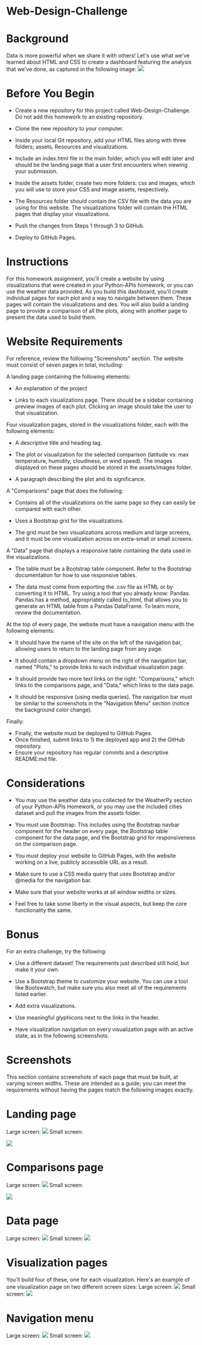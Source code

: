 # Web-Design-Challenge

# Background
Data is more powerful when we share it with others! Let's use what we've learned about HTML and CSS to create a dashboard featuring the analysis that we've done, as captured in the following image:
![](https://github.com/evz5050/Web-Design-Challenge/blob/main/landingResize.png)

# Before You Begin


- Create a new repository for this project called Web-Design-Challenge. Do not add this homework to an existing repository.


- Clone the new repository to your computer.


- Inside your local Git repository, add your HTML files along with three folders; assets, Resources and visualizations.




- Include an index.html file in the main folder, which you will edit later and should be the landing page that a user first encounters when viewing your submission.


- Inside the assets folder, create two more folders: css and images, which you will use to store your CSS and image assets, respectively.


- The Resources folder should contain the CSV file with the data you are using for this website. The visualizations folder will contain the HTML pages that display your visualizations.




- Push the changes from Steps 1 through 3 to GitHub.


- Deploy to GitHub Pages.



# Instructions
For this homework assignment, you'll create a website by using visualizations that were created in your Python-APIs homework, or you can use the weather data provided.
As you build this dashboard, you'll create individual pages for each plot and a way to navigate between them. These pages will contain the visualizations and des. You will also build a landing page to provide a comparison of all the plots, along with another page to present the data used to build them.

# Website Requirements
For reference, review the following "Screenshots" section.
The website must consist of seven pages in total, including:


A landing page containing the following elements:


- An explanation of the project


- Links to each visualizations page. There should be a sidebar containing preview images of each plot. Clicking an image should take the user to that visualization.




Four visualization pages, stored in the visualizations folder, each with the following elements:


- A descriptive title and heading tag.


- The plot or visualization for the selected comparison (latitude vs: max temperature, humidity, cloudiness, or wind speed). The images displayed on these pages should be stored in the assets/images folder.


- A paragraph describing the plot and its significance.




A "Comparisons" page that does the following:


- Contains all of the visualizations on the same page so they can easily be compared with each other.


- Uses a Bootstrap grid for the visualizations.

- The grid must be two visualizations across medium and large screens, and it must be one visualization across on extra-small or small screens.





A "Data" page that displays a responsive table containing the data used in the visualizations.


- The table must be a Bootstrap table component. Refer to the Bootstrap documentation for how to use responsive tables.


- The data must come from exporting the .csv file as HTML or by converting it to HTML. Try using a tool that you already know: Pandas. Pandas has a method, appropriately called to_html, that allows you to generate an HTML table from a Pandas DataFrame. To learn more, review the documentation.




At the top of every page, the website must have a navigation menu with the following elements:


- It should have the name of the site on the left of the navigation bar, allowing users to return to the landing page from any page.


- It should contain a dropdown menu on the right of the navigation bar, named "Plots," to provide links to each individual visualization page.


- It should provide two more text links on the right: "Comparisons," which links to the comparisons page, and "Data," which links to the data page.


- It should be responsive (using media queries). The navigation bar must be similar to the screenshots in the "Navigation Menu" section (notice the background color change).


Finally: 
- Finally, the website must be deployed to GitHub Pages.
- Once finished, submit links to 1) the deployed app and 2) the GitHub repository.
- Ensure your repository has regular commits and a descriptive README.md file.

# Considerations


- You may use the weather data you collected for the WeatherPy section of your Python-APIs Homework, or you may use the included cities dataset and pull the images from the assets folder.


- You must use Bootstrap. This includes using the Bootstrap navbar component for the header on every page, the Bootstrap table component for the data page, and the Bootstrap grid for responsiveness on the comparison page.


- You must deploy your website to GitHub Pages, with the website working on a live, publicly accessible URL as a result.


- Make sure to use a CSS media query that uses Bootstrap and/or @media for the navigation bar.


- Make sure that your website works at all window widths or sizes.


- Feel free to take some liberty in the visual aspects, but keep the  core functionality the same.



# Bonus
For an extra challenge, try the following:


- Use a different dataset! The requirements just described still hold, but make it your own.


- Use a Bootstrap theme to customize your website. You can use a tool like Bootswatch, but make sure you also meet all of the requirements listed earlier.


- Add extra visualizations.


- Use meaningful glyphicons next to the links in the header.


- Have visualization navigation on every visualization page with an active state, as in the following screenshots.



# Screenshots
This section contains screenshots of each page that must be built, at varying screen widths. These are intended as a guide; you can meet the requirements without having the pages match the following images exactly.

# Landing page
Large screen:
![](https://github.com/evz5050/Web-Design-Challenge/blob/main/landingResize.png)
Small screen:

![](https://github.com/evz5050/Web-Design-Challenge/blob/main/landing-sm.png)

# Comparisons page
Large screen:
![](https://github.com/evz5050/Web-Design-Challenge/blob/main/comparison-lg.png)
Small screen:

![](https://github.com/evz5050/Web-Design-Challenge/blob/main/comparison-sm.png)
# Data page
Large screen:
![](https://github.com/evz5050/Web-Design-Challenge/blob/main/data-lg.png)
Small screen:
![](https://github.com/evz5050/Web-Design-Challenge/blob/main/data-sm.png)

# Visualization pages
You'll build four of these, one for each visualization. Here's an example of one visualization page on two different screen sizes:
Large screen:
![](https://github.com/evz5050/Web-Design-Challenge/blob/main/visualize-lg.png)
Small screen:
![](https://github.com/evz5050/Web-Design-Challenge/blob/main/visualize-sm.png)

# Navigation menu
Large screen:
![](https://github.com/evz5050/Web-Design-Challenge/blob/main/nav-lg.png)
Small screen:
![](https://github.com/evz5050/Web-Design-Challenge/blob/main/nav-sm.png)



